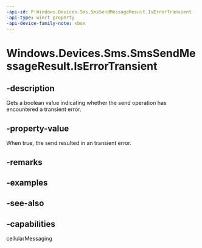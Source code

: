 ```yaml
---
-api-id: P:Windows.Devices.Sms.SmsSendMessageResult.IsErrorTransient
-api-type: winrt property
-api-device-family-note: xbox
---
```


<!-- Property syntax
public bool IsErrorTransient { get; }
-->

# Windows.Devices.Sms.SmsSendMessageResult.IsErrorTransient

## -description
Gets a boolean value indicating whether the send operation has encountered a transient error.

## -property-value
When true, the send resulted in an transient error.

## -remarks

## -examples

## -see-also


## -capabilities
cellularMessaging
